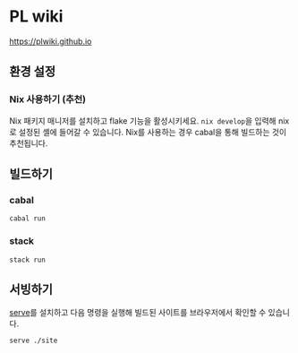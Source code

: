 # PL wiki
<https://plwiki.github.io>

## 환경 설정

### Nix 사용하기 (추천)
Nix 패키지 매니저를 설치하고 flake 기능을 활성시키세요.
`nix develop`을 입력해 nix로 설정된 셸에 들어갈 수 있습니다.
Nix를 사용하는 경우 cabal을 통해 빌드하는 것이 추천됩니다.

## 빌드하기

### cabal
```
cabal run
```

### stack
```
stack run
```

## 서빙하기
[serve](https://www.npmjs.com/package/serve)를 설치하고 다음 명령을 실행해 빌드된 사이트를 브라우저에서 확인할 수 있습니다.
```
serve ./site
```
